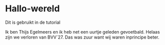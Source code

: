 # Hallo-wereld
Dit is gebruikt in de tutorial

Ik ben Thijs Egelmeers en ik heb net een uurtje geleden gevoetbald.
Helaas zijn we verloren van BVV´27.
Das was zuur want wij waren inprincipe beter.
